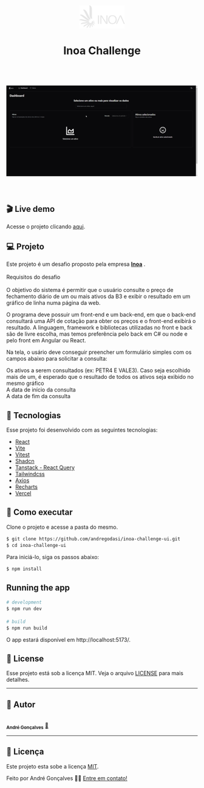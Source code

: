 <p align="center">
  <img alt="Inoa" width="120" src="https://raw.githubusercontent.com/andregodasi/inoa-challenge-ui/main/public/inoa-logo-bottom.png">
</p>

<h1 align="center">Inoa Challenge</h1>

<br>

<h1 align="center">
    <img alt="Challenge" src="https://raw.githubusercontent.com/andregodasi/inoa-challenge-ui/main/public/inoa-demo.gif" />
</h1>

<br>

## 🎬 Live demo

Acesse o projeto clicando [aqui](https://inoa-challenge-ui.vercel.app/).

## 💻 Projeto

Este projeto é um desafio proposto pela empresa **[Inoa](https://www.inoa.com.br/)** .</br>
</br>
Requisitos do desafio</br></br>
O objetivo do sistema é permitir que o usuário consulte o preço de fechamento diário de um ou mais ativos da B3 e exibir o resultado em um gráfico de linha numa página da web.

O programa deve possuir um front-end e um back-end, em que o back-end consultará uma API de cotação para obter os preços e o front-end exibirá o resultado. A linguagem, framework e bibliotecas utilizadas no front e back são de livre escolha, mas temos preferência pelo back em C# ou node e pelo front em Angular ou React.

Na tela, o usário deve conseguir preencher um formulário simples com os campos abaixo para solicitar a consulta:

Os ativos a serem consultados (ex: PETR4 E VALE3). Caso seja escolhido mais de um, é esperado que o resultado de todos os ativos seja exibido no mesmo gráfico</br>
A data de início da consulta</br>
A data de fim da consulta

## 🧪 Tecnologias

Esse projeto foi desenvolvido com as seguintes tecnologias:

- [React](https://react.dev/)
- [Vite](https://vitest.dev/)
- [Vitest](https://vitest.dev/)
- [Shadcn](https://ui.shadcn.com/)
- [Tanstack - React Query](https://tanstack.com/)
- [Tailwindcss](https://tailwindcss.com/)
- [Axios](https://axios-http.com/)
- [Recharts](https://recharts.org/en-US)
- [Vercel](https://vercel.com/)

## 🚀 Como executar

Clone o projeto e acesse a pasta do mesmo.

```bash
$ git clone https://github.com/andregodasi/inoa-challenge-ui.git
$ cd inoa-challenge-ui
```

Para iniciá-lo, siga os passos abaixo:

```bash
$ npm install
```

## Running the app

```bash
# development
$ npm run dev

# build
$ npm run build
```

O app estará disponível em http://localhost:5173/.

## 📝 License

Esse projeto está sob a licença MIT. Veja o arquivo [LICENSE](LICENSE.md) para mais detalhes.

---

## 🦸 Autor

<a href="https://www.linkedin.com/in/andre-godasi/">
 <img style="border-radius: 50%;" src="https://media.licdn.com/dms/image/C4D03AQGxOMYvdCao3A/profile-displayphoto-shrink_200_200/0/1661188755674?e=1724284800&v=beta&t=9ZeBK2WzsdYpBxjA4RG2TijNkI4d0iKD2HyL7zT9mn4" width="100px;" alt=""/>
 <br />
 <sub><b>André Gonçalves</b></sub></a> <a href="https://www.linkedin.com/in/andre-godasi/" title="André Gonçalves">🚀</a>
 <br />

---

## 📝 Licença

Este projeto esta sobe a licença [MIT](./LICENSE).

Feito por André Gonçalves 👋🏽 [Entre em contato!](https://www.linkedin.com/in/andre-godasi/)
